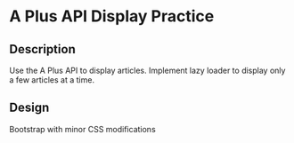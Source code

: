 # A Plus API Display Practice

## Description

Use the A Plus API to display articles.
Implement lazy loader to display only a few articles at a time.

## Design

Bootstrap with minor CSS modifications
